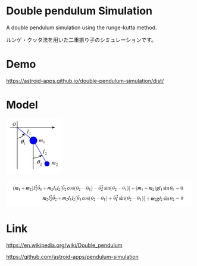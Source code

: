 # Double pendulum Simulation
A double pendulum simulation using the runge-kutta method.

ルンゲ・クッタ法を用いた二重振り子のシミュレーションです。

# Demo
https://astroid-apps.github.io/double-pendulum-simulation/dist/

# Model

![Model](./img/model.gif)

![Equation](./img/equation.gif)

# Link
https://en.wikipedia.org/wiki/Double_pendulum

https://github.com/astroid-apps/pendulum-simulation
